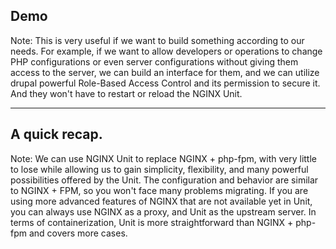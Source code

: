 ## Demo

Note:
This is very useful if we want to build something according to our needs. For example, if we want to
allow developers or operations to change PHP configurations or even server configurations without
giving them access to the server, we can build an interface for them, and we can utilize drupal
powerful Role-Based Access Control and its permission to secure it. And they won't have to restart
or reload the NGINX Unit.

---

## A quick recap.

Note:
We can use NGINX Unit to replace NGINX + php-fpm, with very little to lose while allowing us to gain
simplicity, flexibility, and many powerful possibilities offered by the Unit.
The configuration and behavior are similar to NGINX + FPM, so you won't face many problems
migrating.
If you are using more advanced features of NGINX that are not available yet in Unit, you can always
use NGINX as a proxy, and Unit as the upstream server.
In terms of containerization, Unit is more straightforward than NGINX + php-fpm and covers more
cases.

